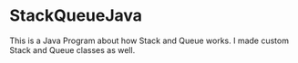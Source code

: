 # StackQueueJava
This is a Java Program about how Stack and Queue works. I made custom Stack and Queue classes as well.
